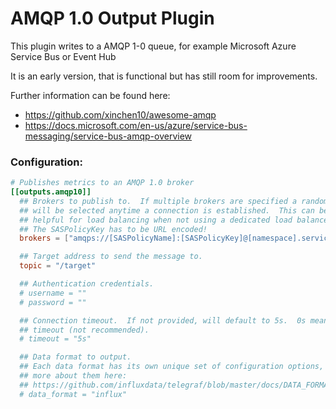 # AMQP 1.0 Output Plugin

This plugin writes to a AMQP 1-0 queue, for example Microsoft Azure Service Bus or Event Hub

It is an early version, that is functional but has still room for improvements.

Further information can be found here:
- https://github.com/xinchen10/awesome-amqp
- https://docs.microsoft.com/en-us/azure/service-bus-messaging/service-bus-amqp-overview

### Configuration:
```toml
# Publishes metrics to an AMQP 1.0 broker
[[outputs.amqp10]]
  ## Brokers to publish to.  If multiple brokers are specified a random broker
  ## will be selected anytime a connection is established.  This can be
  ## helpful for load balancing when not using a dedicated load balancer.
  ## The SASPolicyKey has to be URL encoded!
  brokers = ["amqps://[SASPolicyName]:[SASPolicyKey]@[namespace].servicebus.windows.net"]

  ## Target address to send the message to.
  topic = "/target"

  ## Authentication credentials.
  # username = ""
  # password = ""

  ## Connection timeout.  If not provided, will default to 5s.  0s means no
  ## timeout (not recommended).
  # timeout = "5s"

  ## Data format to output.
  ## Each data format has its own unique set of configuration options, read
  ## more about them here:
  ## https://github.com/influxdata/telegraf/blob/master/docs/DATA_FORMATS_OUTPUT.md
  # data_format = "influx"
```

